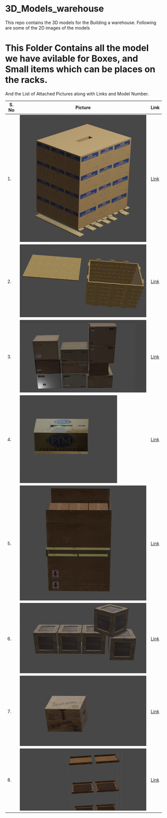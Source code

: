 # 3D_Models_warehouse

This repo contains the 3D models for the Building a warehouse. Following are some of the 2D images of the models

# This Folder Contains all the model we have avilable for Boxes, and Small items which can be places on the racks.
And the List of Attached Pictures along with Links and Model Number.

| S. No  | Picture |Link|
| ------------- | ------------- |----|
| 1.  | ![alt text](./model1/model1_img.png)  |<a href="https://github.com/AnuragSahu/3D_Models_warehouse/tree/master/BoxModels/model1"> Link </a>|
| 2.  | ![alt text](./model2/model_img.png)  |<a href="https://github.com/AnuragSahu/3D_Models_warehouse/tree/master/BoxModels/model2"> Link </a>|
| 3.  | ![alt text](./model3/model_img.png)  |<a href="https://github.com/AnuragSahu/3D_Models_warehouse/tree/master/BoxModels/model3"> Link </a>|
| 4.  | ![alt text](./model4/model_img.png)  |<a href="https://github.com/AnuragSahu/3D_Models_warehouse/tree/master/BoxModels/model4"> Link </a>|
| 5.  | ![alt text](./model5/model_img.png)  |<a href="https://github.com/AnuragSahu/3D_Models_warehouse/tree/master/BoxModels/model5"> Link </a>|
| 6.  | ![alt text](./model6/model_img.png)  |<a href="https://github.com/AnuragSahu/3D_Models_warehouse/tree/master/BoxModels/model6"> Link </a>|
| 7.  | ![alt text](./model7/model_img.png)  |<a href="https://github.com/AnuragSahu/3D_Models_warehouse/tree/master/BoxModels/model7"> Link </a>|
| 8.  | ![alt text](./model8/model_img.png)  |<a href="https://github.com/AnuragSahu/3D_Models_warehouse/tree/master/BoxModels/model8"> Link </a>|
